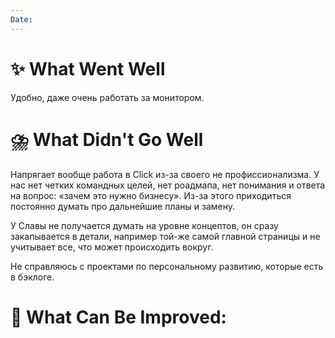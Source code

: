 ```yaml
---
Date:
---
```



# **✨ What Went Well**

Удобно, даже очень работать за монитором. 



#  **⛈️ What Didn't Go Well**

Напрягает вообще работа в Click из-за своего не профиссионализма. У нас нет четких командных целей, нет роадмапа, нет понимания и ответа на вопрос: «зачем это нужно бизнесу».
Из-за этого приходиться постоянно думать про дальнейшие планы и замену. 

У Славы не получается думать на уровне концептов, он сразу закапывается в детали, например той-же самой главной страницы и не учитывает все, что может происходить вокруг. 

Не справляюсь с проектами по персональному развитию, которые есть в бэклоге. 


# **💫 What Can Be Improved**:



